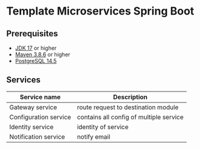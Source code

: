 # Template Microservices Spring Boot

## Prerequisites
* [JDK 17](https://www.oracle.com/java/technologies/javase/jdk17-archive-downloads.html) or higher
* [Maven 3.8.6](https://maven.apache.org) or higher
* [PostgreSQL 14.5](https://www.postgresql.org/docs/14/release-14-5.html)

## Services
| Service name         | Description                             |
|----------------------|-----------------------------------------|
| Gateway service      | route request to destination module     |
| Configuration service| contains all config of multiple service |
| Identity service     | identity of service                     |
| Notification service | notify email                            |

